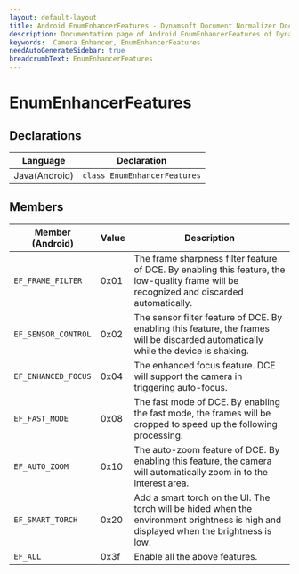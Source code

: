 ```yaml
---
layout: default-layout
title: Android EnumEnhancerFeatures - Dynamsoft Document Normalizer Documents
description: Documentation page of Android EnumEnhancerFeatures of Dynamsoft Document Normalizer.
keywords:  Camera Enhancer, EnumEnhancerFeatures
needAutoGenerateSidebar: true
breadcrumbText: EnumEnhancerFeatures
---
```


# EnumEnhancerFeatures

## Declarations

| Language | Declaration |
|----------|-------------|
| Java(Android) | `class EnumEnhancerFeatures` |

## Members

| Member (Android) | Value | Description |
| ---------------- | ----- | ----------- |
| `EF_FRAME_FILTER` | 0x01 | The frame sharpness filter feature of DCE. By enabling this feature, the low-quality frame will be recognized and discarded automatically. |
| `EF_SENSOR_CONTROL` | 0x02 | The sensor filter feature of DCE. By enabling this feature, the frames will be discarded automatically while the device is shaking. |
| `EF_ENHANCED_FOCUS` | 0x04 | The enhanced focus feature. DCE will support the camera in triggering auto-focus. |
| `EF_FAST_MODE` | 0x08 | The fast mode of DCE. By enabling the fast mode, the frames will be cropped to speed up the following processing. |
| `EF_AUTO_ZOOM` | 0x10 | The auto-zoom feature of DCE. By enabling this feature, the camera will automatically zoom in to the interest area. |
| `EF_SMART_TORCH` | 0x20 | Add a smart torch on the UI. The torch will be hided when the environment brightness is high and displayed when the brightness is low. |
| `EF_ALL` | 0x3f | Enable all the above features. |
